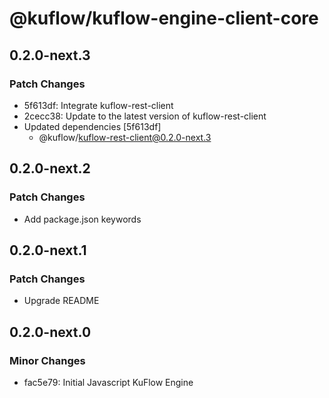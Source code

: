 # @kuflow/kuflow-engine-client-core

## 0.2.0-next.3

### Patch Changes

- 5f613df: Integrate kuflow-rest-client
- 2cecc38: Update to the latest version of kuflow-rest-client
- Updated dependencies [5f613df]
  - @kuflow/kuflow-rest-client@0.2.0-next.3

## 0.2.0-next.2

### Patch Changes

- Add package.json keywords

## 0.2.0-next.1

### Patch Changes

- Upgrade README

## 0.2.0-next.0

### Minor Changes

- fac5e79: Initial Javascript KuFlow Engine
